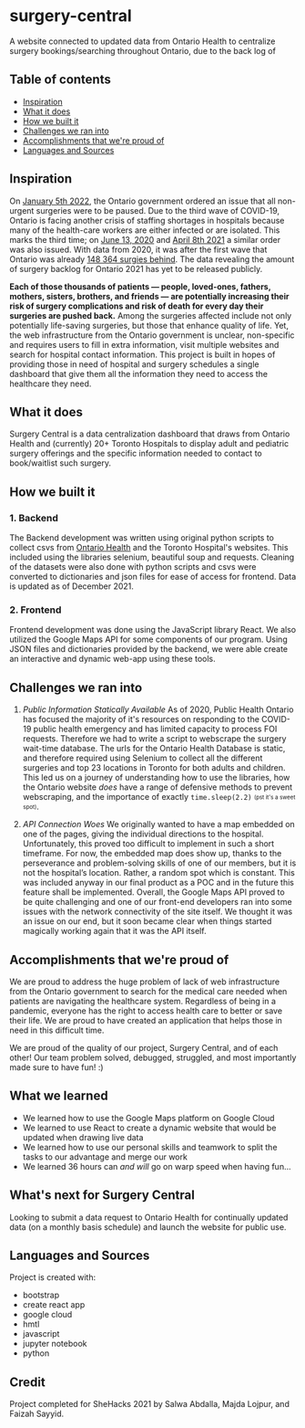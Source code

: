 # surgery-central
A website connected to updated data from Ontario Health to centralize surgery bookings/searching throughout Ontario, due to the back log of 

## Table of contents
* [Inspiration](#inspiration)
* [What it does](#what-it-does)
* [How we built it](#how-we-built-it)
* [Challenges we ran into](#challenges-we-ran-into)
* [Accomplishments that we're proud of](#accomplishments-that-we're-proud-of)
* [Languages and Sources](#languages-and-sources)

## Inspiration
On [January 5th 2022](https://toronto.ctvnews.ca/ontario-pauses-non-urgent-surgeries-starting-jan-5-to-deal-with-omicron-surge-1.5726316), the Ontario government ordered an issue that all non-urgent surgeries were to be paused. Due to the third wave of COVID-19, Ontario is facing another crisis of staffing shortages in hospitals because many of the health-care workers are either infected or are isolated. This marks the third time; on [June 13, 2020](https://www.ncbi.nlm.nih.gov/pmc/articles/PMC7647484/) and [April 8th 2021](https://www.cbc.ca/news/canada/toronto/covid-19-ontario-hospitals-elective-surgery-icu-patients-1.5980755) a similar order was also issued. With data from 2020, it was after the first wave that Ontario was already [148 364 surgies behind](https://www.ncbi.nlm.nih.gov/pmc/articles/PMC7647484/). The data revealing the amount of surgery backlog for Ontario 2021 has yet to be released publicly.

**Each of those thousands of patients — people, loved-ones, fathers, mothers, sisters, brothers, and friends — are potentially increasing their risk of surgery complications and risk of death for every day their surgeries are pushed back.** Among the surgeries affected include not only potentially life-saving surgeries, but those that enhance quality of life. Yet, the web infrastructure from the Ontario government is unclear, non-specific and requires users to fill in extra information, visit multiple websites and search for hospital contact information. This project is built in hopes of providing those in need of hospital and surgery schedules a single dashboard that give them all the information they need to access the healthcare they need.


## What it does
Surgery Central is a data centralization dashboard that draws from Ontario Health and (currently) 20+ Toronto Hospitals to display adult and pediatric surgery offerings and the specific information needed to contact to book/waitlist such surgery. 

## How we built it

### 1. Backend
The Backend development was written using original python scripts to collect csvs from [Ontario Health](https://www.ontariohealth.ca/our-work/public-reporting/wait-times) and the Toronto Hospital's websites. This included using the libraries selenium, beautiful soup and requests. Cleaning of the datasets were also done with python scripts and csvs were converted to dictionaries and json files for ease of access for frontend. Data is updated as of December 2021.

### 2. Frontend
Frontend development was done using the JavaScript library React. We also utilized the Google Maps API for some components of our program. Using JSON files and dictionaries provided by the backend, we were able create an interactive and dynamic web-app using these tools.

## Challenges we ran into
1. *Public Information Statically Available*
As of 2020, Public Health Ontario has focused the majority of it's resources on responding to the COVID-19 public health emergency and has limited capacity to process FOI requests. Therefore we had to write a script to webscrape the surgery wait-time database.
The urls for the Ontario Health Database is static, and therefore required using Selenium to collect all the different surgeries and top 23 locations in Toronto for both adults and children. This led us on a journey of understanding how to use the libraries, how the Ontario website *does* have a range of defensive methods to prevent webscraping, and the importance of exactly ``time.sleep(2.2)`` <sub><sup> (pst it's a sweet spot)</sup></sub>.

2. *API Connection Woes* 
We originally wanted to have a map embedded on one of the pages, giving the individual directions to the hospital. Unfortunately, this proved too difficult to implement in such a short timeframe. For now, the embedded map does show up, thanks to the perseverance and problem-solving skills of one of our members, but it is not the hospital’s location. Rather, a random spot which is constant. This was included anyway in our final product as a POC and in the future this feature shall be implemented. Overall, the Google Maps API proved to be quite challenging and one of our front-end developers ran into some issues with the network connectivity of the site itself. We thought it was an issue on our end, but it soon became clear when things started magically working again that it was the API itself. 

## Accomplishments that we're proud of
We are proud to address the huge problem of lack of web infrastructure from the Ontario government to search for the medical care needed when patients are navigating the healthcare system. Regardless of being in a pandemic, everyone has the right to access health care to better or save their life. We are proud to have created an application that helps those in need in this difficult time.

We are proud of the quality of our project, Surgery Central, and of each other! Our team problem solved, debugged, struggled, and most importantly made sure to have fun! :)

## What we learned
- We learned how to use the Google Maps platform on Google Cloud
- We learned to use React to create a dynamic website that would be updated when drawing live data
- We learned how to use our personal skills and teamwork to split the tasks to our advantage and merge our work 
- We learned 36 hours can *and will* go on warp speed when having fun...

## What's next for Surgery Central 
Looking to submit a data request to Ontario Health for continually updated data (on a monthly basis schedule) and launch the website for public use.

## Languages and Sources
Project is created with:
* bootstrap
* create react app
* google cloud
* hmtl
* javascript
* jupyter notebook
* python
	
## Credit
Project completed for SheHacks 2021 by Salwa Abdalla, Majda Lojpur, and Faizah Sayyid.

